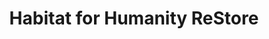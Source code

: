 ---
title: "Habitat for Humanity ReStore"
url: /kansas-city/habitat-for-humanity-restore-wyandotte-street/
shop: charity
---